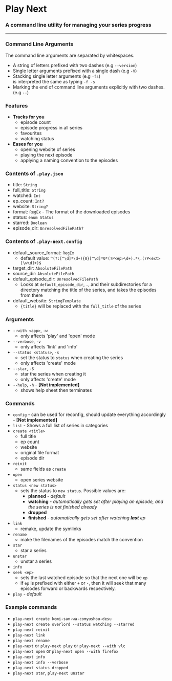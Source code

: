 # Play Next
### A command line utility for managing your series progress

---

### Command Line Arguments

The command line arguments are separated by whitespaces.

- A string of letters prefixed with two dashes (e.g `--version`)
- Single letter arguments prefixed with a single dash (e.g `-V`)
- Stacking single letter arguments (e.g `-fs`) \
  is interpreted the same as typing `-f -s`
- Marking the end of command line arguments explicitly with two dashes. (e.g `--`)

### Features

- **Tracks for you**
  - episode count
  - episode progress in all series
  - favourites
  - watching status
- **Eases for you**
  - opening website of series
  - playing the next episode
  - applying a naming convention to the episodes

### Contents of `.play.json`

- title: `String`
- full_title: `String`
- watched: `Int`
- ep_count: `Int?`
- website: `String?`
- format: `RegEx` - The format of the downloaded episodes
- status: `enum Status`
- starred: `Boolean`
- episode_dir: `UnresolvedFilePath?`

### Contents of `.play-next.config`

- default_source_format: `RegEx`
  - default value: `^(?:[^\d]*\d+){0}[^\d]*0*(?P<ep>\d+).*\.(?P<ext>[\w\d]+)$`
- target_dir: `AbsoluteFilePath`
- source_dir: `AbsoluteFilePath`
- default_episode_dir: `UnresolvedFilePath`
  - Looks at `default_episode_dir`, `.`, and their subdirectories for a directory matching the title of the series,
    and takes the episodes from there
- default_website: `StringTemplate`
  - `{title}` will be replaced with the `full_title` of the series

### Arguments

- `--with <app>`, `-w`
  - only affects 'play' and 'open' mode
- `--verbose`, `-v`
  - only affects 'link' and 'info'
- `--status <status>`, `-s`
  - set the status to `status` when creating the series
  - only affects 'create' mode
- `--star`, `-S`
  - star the series when creating it
  - only affects 'create' mode
- `--help`, `-h` - **[Not implemented]**
  - shows help sheet then terminates

### Commands

- `config` - can be used for reconfig, should update everything accordingly - **[Not implemented]**
- `list` - Shows a full list of series in categories
- `create <title>`
  - full title
  - ep count
  - website
  - original file format
  - episode dir
- `reinit`
  - same fields as `create`
- `open`
  - open series website
- `status <new status>`
  - sets the status to `new status`. Possible values are:
    - **planned** - *default*
    - **watching** - *automatically gets set after playing an episode, and the series is not finished already*
    - **dropped**
    - **finished** - *automatically gets set after watching **last** ep*
- `link`
  - remake, update the symlinks
- `rename`
  - make the filenames of the episodes match the convention
- `star`
  - star a series
- `unstar`
  - unstar a series
- `info`
- `seek <ep>`
  - sets the last watched episode so that the next one will be `ep`
  - if `ep` is prefixed with either `+` or `-`, then it will seek that many episodes forward or backwards respectively. 
- `play` - *default*

### Example commands

- `play-next create komi-san-wa-comyushou-desu`
- `play-next create overlord --status watching --starred`
- `play-next reinit`
- `play-next link`
- `play-next rename`
- `play-next` or `play-next play` or `play-next --with vlc`
- `play-next open` or `play-next open --with firefox`
- `play-next info`
- `play-next info --verbose`
- `play-next status dropped`
- `play-next star`, `play-next unstar`
